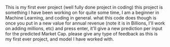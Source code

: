 This is my first ever project (well fully done project in coding) this project is something I have been working on for quite some time, I am a beginner in Machine Learning, and coding in general. what this code does though is once you put in a new value for annual revenue (note it is in Billions, I'll work on adding millions, etc) and press enter, it'll give a new prediction per input for the predicted Market Cap. please give any type of feedback as this is my first ever project, and model I have worked with.
